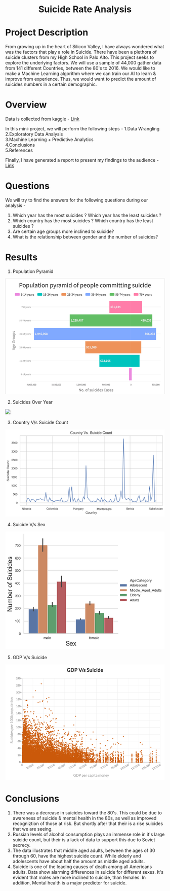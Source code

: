 # <p align = "center"> Suicide Rate Analysis </p>

# Project Description

  From growing up in the heart of Silicon Valley, I have always wondered what was the factors that play a role in Suicide. There have been a plethora of suicide clusters from my High School in Palo Alto. This project seeks to explore the underlying factors. We will use a sample of 44,000 gather data from 141 different Countries, between the 80's to 2016. We would like to make a Machine Learning algorithm where we can train our AI to learn & improve from experience. Thus, we would want to predict the amount of suicides numbers in a certain demographic.


 # Overview
Data is collected from kaggle - <a href = "https://www.kaggle.com/russellyates88/suicide-rates-overview-1985-to-2016">Link</a>

In this mini-project, we will perform the following steps -
1.Data Wrangling <br>
2.Exploratory Data Analysis<br>
3.Machine Learning + Predictive Analytics <br>
4.Conclusions <br>
5.References <br>


Finally, I have generated a report to present my findings to the audience - <a href = "">Link</a>

# Questions

We will try to find the answers for the following questions during our analysis -

1. Which year has the most suicides ? Which year has the least suicides ?
2. Which country has the most suicides ? Which country has the least suicides ?
3. Are certain age groups more inclined to suicide?
4. What is the relationship between gender and the number of suicides?


# Results 
1. Population Pyramid

<img src = "Images/Population pyramid.png">

2. Suicides Over Year

<img src = "Images/Suicides Over the Year.png">

3. Country V/s Suicide Count

<img src = "Images/Country V:s Suicide Count.png">

4. Suicide V/s Sex

<img src = "Images/Suicide V:s Sex.png">

5. GDP V/s Suicide

<img src = "Images/GDP V:s Suicide.png">


# Conclusions

1. There was a decrease in suicides toward the 80's. This could be due to awareness of suicide & mental health in the 80s, as well as improved recogniztion of those at risk. But shortly after that their is a rise suicides that we are seeing.
2. Russian levels of alcohol consumption plays an immense role in it's large suicide count, but their is a lack of data to support this due to Soviet secrecy.
3. The data illustrates that middle aged adults, between the ages of 30 through 60, have the highest suicide count. While elderly and adolescents have about half the amount as middle aged adults.
4. Suicide is one of the leading causes of death among all Americans adults. Data show alarming differences in suicide for different sexes. It's evident that males are more inclined to suicide, than females. In addition, Mental health is a major predictor for suicide.




